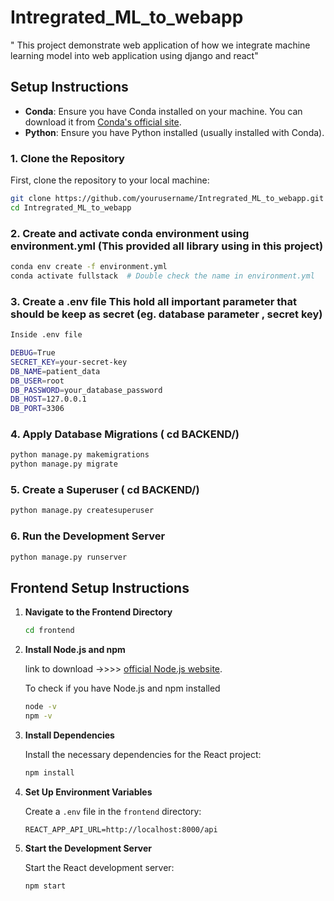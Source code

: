 # Intregrated_ML_to_webapp

" This project demonstrate web application of how we integrate machine learning model into web application using django and react"

## Setup Instructions

- **Conda**: Ensure you have Conda installed on your machine. You can download it from [Conda's official site](https://docs.conda.io/en/latest/miniconda.html).
- **Python**: Ensure you have Python installed (usually installed with Conda).

### 1. Clone the Repository

First, clone the repository to your local machine:

```bash
git clone https://github.com/yourusername/Intregrated_ML_to_webapp.git
cd Intregrated_ML_to_webapp
```

### 2. Create and activate conda environment using environment.yml (This provided all library using in this project)

```bash
conda env create -f environment.yml
conda activate fullstack  # Double check the name in environment.yml
```

### 3. Create a .env file This hold all important parameter that should be keep as secret (eg. database parameter , secret key)

```bash
Inside .env file

DEBUG=True
SECRET_KEY=your-secret-key
DB_NAME=patient_data
DB_USER=root
DB_PASSWORD=your_database_password
DB_HOST=127.0.0.1
DB_PORT=3306
```

### 4. Apply Database Migrations ( cd BACKEND/)

```bash
python manage.py makemigrations
python manage.py migrate
```

### 5. Create a Superuser ( cd BACKEND/)

```bash
python manage.py createsuperuser
```

### 6. Run the Development Server

```bash
python manage.py runserver
```

## Frontend Setup Instructions

1. **Navigate to the Frontend Directory**

   ```bash
   cd frontend
   ```

2. **Install Node.js and npm**

   link to download ->>>> [official Node.js website](https://nodejs.org/).

   To check if you have Node.js and npm installed

   ```bash
   node -v
   npm -v
   ```

3. **Install Dependencies**

   Install the necessary dependencies for the React project:

   ```bash
   npm install
   ```

4. **Set Up Environment Variables**

   Create a `.env` file in the `frontend` directory:

   ```env
   REACT_APP_API_URL=http://localhost:8000/api
   ```

5. **Start the Development Server**

   Start the React development server:

   ```bash
   npm start
   ```
